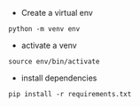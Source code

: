 * Create a virtual env
```
python -m venv env
```

* activate a venv
```
source env/bin/activate
```

* install dependencies
```
pip install -r requirements.txt
```
